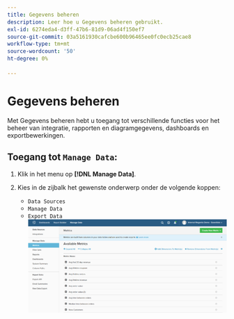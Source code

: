 ```yaml
---
title: Gegevens beheren
description: Leer hoe u Gegevens beheren gebruikt.
exl-id: 6274eda4-d3ff-47b6-81d9-06ad4f150ef7
source-git-commit: 03a5161930cafcbe600b96465ee0fc0ecb25cae8
workflow-type: tm+mt
source-wordcount: '50'
ht-degree: 0%

---
```


# Gegevens beheren

Met Gegevens beheren hebt u toegang tot verschillende functies voor het beheer van integratie, rapporten en diagramgegevens, dashboards en exportbewerkingen.

## Toegang tot `Manage Data`:

1. Klik in het menu op **[!DNL Manage Data]**.

1. Kies in de zijbalk het gewenste onderwerp onder de volgende koppen:

   * `Data Sources`
   * `Manage Data`
   * `Export Data`
   ![Gegevens beheren](../../assets/magento-bi-manage-data.png)<!--{: .zoom}-->
